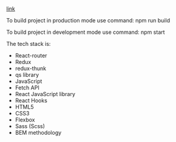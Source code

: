 [link](https://sharp-heyrovsky-82ac5e.netlify.app)

To build project in production mode use command: npm run build

To build project in development mode use command: npm start

The tech stack is:

- React-router
- Redux
- redux-thunk
- qs library
- JavaScript
- Fetch API
- React JavaScript library
- React Hooks
- HTML5
- CSS3
- Flexbox
- Sass (Scss)
- BEM methodology
